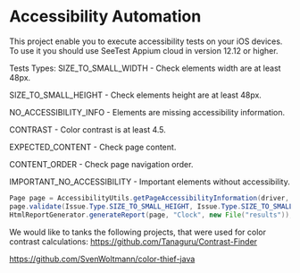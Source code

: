 # Accessibility Automation
This project enable you to execute accessibility tests on your iOS devices.
To use it you should use SeeTest Appium cloud in version 12.12 or higher.

Tests Types:
SIZE_TO_SMALL_WIDTH - Check elements width are at least 48px.

SIZE_TO_SMALL_HEIGHT - Check elements height are at least 48px.

NO_ACCESSIBILITY_INFO - Elements are missing accessibility information.

CONTRAST - Color contrast is at least 4.5.

EXPECTED_CONTENT - Check page content.

CONTENT_ORDER - Check page navigation order.

IMPORTANT_NO_ACCESSIBILITY - Important elements without accessibility.


```java
Page page = AccessibilityUtils.getPageAccessibilityInformation(driver, "com.apple.mobiletimer", 70, true);
page.validate(Issue.Type.SIZE_TO_SMALL_HEIGHT, Issue.Type.SIZE_TO_SMALL_WIDTH, Issue.Type.CONTRAST, Issue.Type.NO_ACCESSIBILITY_INFO, Issue.Type.IMPORTANT_NO_ACCESSIBILITY);
HtmlReportGenerator.generateReport(page, "Clock", new File("results"));

```

We would like to tanks the following projects, that were used for color contrast calculations:
https://github.com/Tanaguru/Contrast-Finder

https://github.com/SvenWoltmann/color-thief-java
